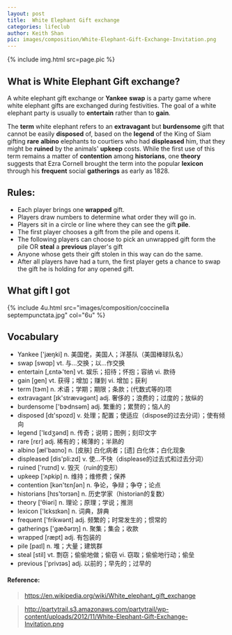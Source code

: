 ```yaml
---
layout: post
title:  White Elephant Gift exchange
categories: lifeclub
author: Keith Shan
pic: images/composition/White-Elephant-Gift-Exchange-Invitation.png
---
```


{% include img.html src=page.pic %}


## What is White Elephant Gift exchange?

A white elephant gift exchange or **Yankee** **swap** is a party game where white elephant gifts are exchanged during festivities. 
The goal of a white elephant party is usually to **entertain** rather than to **gain**.

<!--more-->

The **term** white elephant refers to an **extravagant** but **burdensome** gift that cannot be easily **disposed** of, 
based on the **legend** of the King of Siam gifting **rare** **albino** elephants to courtiers who had **displeased** him, 
that they might be **ruined** by the animals' **upkeep** costs. While the first use of this term remains a matter of **contention** among **historians**,
one **theory** suggests that Ezra Cornell brought the term into the popular **lexicon** through his **frequent** social **gatherings** as early as 1828.

## Rules:
- Each player brings one **wrapped** gift.
- Players draw numbers to determine what order they will go in.
- Players sit in a circle or line where they can see the gift **pile**.
- The first player chooses a gift from the pile and opens it.
- The following players can choose to pick an unwrapped gift form the pile OR **steal** a **previous** player's gift
- Anyone whose gets their gift stolen in this way can do the same.
- After all players have had a turn, the first player gets a chance to swap the gift he is holding for any opened gift.

## What gift I got

{% include 4u.html src="images/composition/coccinella septempunctata.jpg" col="6u" %}


## Vocabulary
- Yankee  ['jæŋki]  n. 美国佬，美国人；洋基队（美国棒球队名）
- swap [swɑp] vt. 与...交换；以...作交换
- entertain  [,ɛntɚ'ten] vt. 娱乐；招待；怀抱；容纳 vi. 款待
- gain [ɡen]  vt. 获得；增加；赚到 vi. 增加；获利
- term  [tɝm] n. 术语；学期；期限；条款；(代数式等的)项
- extravagant [ɪk'strævəgənt] adj. 奢侈的；浪费的；过度的；放纵的
- burdensome  ['bɝdnsəm] adj. 繁重的；累赘的；恼人的
- disposed  [dɪ'spozd] v. 处理；配置；使适应（dispose的过去分词）；使有倾向
- legend  ['lɛdʒənd] n. 传奇；说明；图例；刻印文字
- rare [rɛr] adj. 稀有的；稀薄的；半熟的
- albino  [æl'baɪno] n. [皮肤] 白化病者；[遗] 白化体；白化现象
- displeased [dis'pli:zd] v. 使…不快（displease的过去式和过去分词）
- ruined  ['ruɪnd] v. 毁灭（ruin的变形）
- upkeep  ['ʌpkip] n. 维持；维修费；保养
- contention [kən'tɛnʃən] n. 争论，争辩；争夺；论点
- historians  [hɪs'torɪən] n. 历史学家（historian的复数）
- theory  ['θiəri] n. 理论；原理；学说；推测
- lexicon  ['lɛksɪkən] n. 词典，辞典
- frequent  ['frikwənt] adj. 频繁的；时常发生的；惯常的
- gatherings  ['ɡæðərɪŋ] n. 聚集；集会；收款
- wrapped [ræpt] adj. 有包装的
- pile  [paɪl] n. 堆；大量；建筑群
- steal  [stil] vt. 剽窃；偷偷地做；偷窃 vi. 窃取；偷偷地行动；偷垒
- previous  ['privɪəs] adj. 以前的；早先的；过早的

#### Reference: 

> https://en.wikipedia.org/wiki/White_elephant_gift_exchange

> http://partytrail.s3.amazonaws.com/partytrail/wp-content/uploads/2012/11/White-Elephant-Gift-Exchange-Invitation.png


